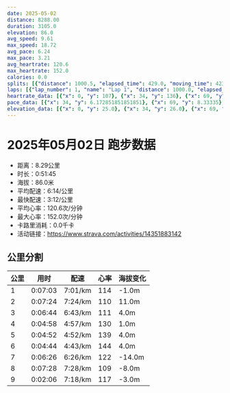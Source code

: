 ```yaml
---
date: 2025-05-02
distance: 8288.00
duration: 3105.0
elevation: 86.0
avg_speed: 9.61
max_speed: 18.72
avg_pace: 6.24
max_pace: 3.21
avg_heartrate: 120.6
max_heartrate: 152.0
calories: 0.0
splits: [{"distance": 1000.5, "elapsed_time": 429.0, "moving_time": 423.0, "average_speed": 2.37, "pace": 7.0323628691983116, "average_heartrate": 114.07363420427554, "elevation_difference": -1.0, "split_number": 1}, {"distance": 1000.0, "elapsed_time": 460.0, "moving_time": 444.0, "average_speed": 2.25, "pace": 7.4074222222222215, "average_heartrate": 110.86301369863014, "elevation_difference": 11.0, "split_number": 2}, {"distance": 1001.5, "elapsed_time": 419.0, "moving_time": 404.0, "average_speed": 2.48, "pace": 6.720443548387096, "average_heartrate": 111.90201005025126, "elevation_difference": 4.0, "split_number": 3}, {"distance": 1001.0, "elapsed_time": 298.0, "moving_time": 298.0, "average_speed": 3.36, "pace": 4.960327380952381, "average_heartrate": 130.70805369127515, "elevation_difference": 1.0, "split_number": 4}, {"distance": 998.0, "elapsed_time": 292.0, "moving_time": 292.0, "average_speed": 3.42, "pace": 4.873304093567251, "average_heartrate": 139.93103448275863, "elevation_difference": 4.0, "split_number": 5}, {"distance": 1002.0, "elapsed_time": 284.0, "moving_time": 284.0, "average_speed": 3.53, "pace": 4.721444759206799, "average_heartrate": 144.45070422535213, "elevation_difference": 4.0, "split_number": 6}, {"distance": 999.0, "elapsed_time": 402.0, "moving_time": 386.0, "average_speed": 2.59, "pace": 6.4350193050193045, "average_heartrate": 122.05208333333333, "elevation_difference": -14.0, "split_number": 7}, {"distance": 999.0, "elapsed_time": 452.0, "moving_time": 448.0, "average_speed": 2.23, "pace": 7.473856502242152, "average_heartrate": 109.36322869955157, "elevation_difference": -8.0, "split_number": 8}, {"distance": 287.0, "elapsed_time": 156.0, "moving_time": 126.0, "average_speed": 2.28, "pace": 7.309956140350877, "average_heartrate": 117.62295081967213, "elevation_difference": -3.0, "split_number": 9}]
laps: [{"lap_number": 1, "name": "Lap 1", "distance": 1000.0, "elapsed_time": 428.0, "moving_time": 428.0, "average_speed": 2.34, "pace": 7.122521367521367, "average_heartrate": 114.61538461538461, "max_heartrate": 136, "start_date": "2025-05-02 15:30:34+00:00", "elevation_difference": 11.0}, {"lap_number": 2, "name": "Lap 2", "distance": 1000.0, "elapsed_time": 460.0, "moving_time": 460.0, "average_speed": 2.17, "pace": 7.680506912442396, "average_heartrate": 110.25, "max_heartrate": 122, "start_date": "2025-05-02 15:37:43+00:00", "elevation_difference": 16.0}, {"lap_number": 3, "name": "Lap 3", "distance": 1000.0, "elapsed_time": 418.0, "moving_time": 418.0, "average_speed": 2.39, "pace": 6.9735146443514635, "average_heartrate": 114.16666666666667, "max_heartrate": 126, "start_date": "2025-05-02 15:45:23+00:00", "elevation_difference": 10.0}, {"lap_number": 4, "name": "Lap 4", "distance": 1000.0, "elapsed_time": 297.0, "moving_time": 297.0, "average_speed": 3.37, "pace": 4.94560830860534, "average_heartrate": 131.08333333333334, "max_heartrate": 136, "start_date": "2025-05-02 15:52:22+00:00", "elevation_difference": 8.0}, {"lap_number": 5, "name": "Lap 5", "distance": 1000.0, "elapsed_time": 292.0, "moving_time": 292.0, "average_speed": 3.42, "pace": 4.873304093567251, "average_heartrate": 139.91666666666666, "max_heartrate": 145, "start_date": "2025-05-02 15:57:19+00:00", "elevation_difference": 11.0}, {"lap_number": 6, "name": "Lap 6", "distance": 1000.0, "elapsed_time": 283.0, "moving_time": 283.0, "average_speed": 3.53, "pace": 4.721444759206799, "average_heartrate": 145.16666666666666, "max_heartrate": 152, "start_date": "2025-05-02 16:02:12+00:00", "elevation_difference": 16.0}, {"lap_number": 7, "name": "Lap 7", "distance": 1000.0, "elapsed_time": 401.0, "moving_time": 401.0, "average_speed": 2.49, "pace": 6.693453815261043, "average_heartrate": 123.75, "max_heartrate": 149, "start_date": "2025-05-02 16:06:55+00:00", "elevation_difference": 0.0}, {"lap_number": 8, "name": "Lap 8", "distance": 1000.0, "elapsed_time": 452.0, "moving_time": 452.0, "average_speed": 2.21, "pace": 7.541493212669683, "average_heartrate": 108.25, "max_heartrate": 113, "start_date": "2025-05-02 16:13:37+00:00", "elevation_difference": 5.0}, {"lap_number": 9, "name": "Lap 9", "distance": 288.84, "elapsed_time": 156.0, "moving_time": 156.0, "average_speed": 1.85, "pace": 9.009027027027026, "average_heartrate": 116.0, "max_heartrate": 120, "start_date": "2025-05-02 16:21:10+00:00", "elevation_difference": 5.0}]
heartrate_data: [{"x": 0, "y": 107}, {"x": 34, "y": 136}, {"x": 69, "y": 114}, {"x": 103, "y": 115}, {"x": 135, "y": 112}, {"x": 180, "y": 106}, {"x": 221, "y": 126}, {"x": 254, "y": 120}, {"x": 287, "y": 111}, {"x": 322, "y": 112}, {"x": 360, "y": 111}, {"x": 394, "y": 106}, {"x": 427, "y": 114}, {"x": 461, "y": 111}, {"x": 501, "y": 115}, {"x": 537, "y": 122}, {"x": 581, "y": 110}, {"x": 619, "y": 109}, {"x": 658, "y": 108}, {"x": 691, "y": 107}, {"x": 729, "y": 115}, {"x": 765, "y": 109}, {"x": 802, "y": 109}, {"x": 843, "y": 104}, {"x": 884, "y": 104}, {"x": 926, "y": 112}, {"x": 972, "y": 104}, {"x": 1028, "y": 104}, {"x": 1067, "y": 104}, {"x": 1110, "y": 106}, {"x": 1143, "y": 107}, {"x": 1170, "y": 114}, {"x": 1197, "y": 118}, {"x": 1224, "y": 125}, {"x": 1251, "y": 125}, {"x": 1276, "y": 125}, {"x": 1303, "y": 126}, {"x": 1329, "y": 127}, {"x": 1355, "y": 132}, {"x": 1380, "y": 136}, {"x": 1405, "y": 134}, {"x": 1430, "y": 133}, {"x": 1455, "y": 131}, {"x": 1478, "y": 130}, {"x": 1502, "y": 126}, {"x": 1526, "y": 127}, {"x": 1550, "y": 134}, {"x": 1575, "y": 130}, {"x": 1600, "y": 133}, {"x": 1631, "y": 133}, {"x": 1655, "y": 133}, {"x": 1679, "y": 136}, {"x": 1704, "y": 141}, {"x": 1729, "y": 143}, {"x": 1753, "y": 144}, {"x": 1777, "y": 141}, {"x": 1801, "y": 145}, {"x": 1823, "y": 145}, {"x": 1846, "y": 144}, {"x": 1868, "y": 139}, {"x": 1891, "y": 135}, {"x": 1915, "y": 137}, {"x": 1938, "y": 138}, {"x": 1962, "y": 138}, {"x": 1986, "y": 143}, {"x": 2010, "y": 140}, {"x": 2034, "y": 145}, {"x": 2058, "y": 149}, {"x": 2082, "y": 149}, {"x": 2105, "y": 151}, {"x": 2128, "y": 152}, {"x": 2151, "y": 150}, {"x": 2174, "y": 150}, {"x": 2196, "y": 148}, {"x": 2219, "y": 149}, {"x": 2241, "y": 141}, {"x": 2277, "y": 130}, {"x": 2320, "y": 113}, {"x": 2358, "y": 119}, {"x": 2395, "y": 110}, {"x": 2424, "y": 120}, {"x": 2456, "y": 112}, {"x": 2489, "y": 115}, {"x": 2538, "y": 112}, {"x": 2572, "y": 116}, {"x": 2610, "y": 109}, {"x": 2651, "y": 107}, {"x": 2695, "y": 108}, {"x": 2739, "y": 110}, {"x": 2769, "y": 108}, {"x": 2803, "y": 108}, {"x": 2841, "y": 106}, {"x": 2881, "y": 101}, {"x": 2915, "y": 110}, {"x": 2947, "y": 113}, {"x": 2983, "y": 109}, {"x": 3020, "y": 110}, {"x": 3055, "y": 114}, {"x": 3096, "y": 120}, {"x": 3153, "y": 114}]
pace_data: [{"x": 34, "y": 6.172851851851851}, {"x": 69, "y": 8.33335}, {"x": 103, "y": 6.6666799999999995}, {"x": 135, "y": 7.575772727272726}, {"x": 180, "y": 6.172851851851851}, {"x": 221, "y": 8.33335}, {"x": 254, "y": 7.936523809523808}, {"x": 287, "y": 7.936523809523808}, {"x": 322, "y": 7.936523809523808}, {"x": 360, "y": 18.518555555555555}, {"x": 394, "y": 6.41026923076923}, {"x": 427, "y": 6.6666799999999995}, {"x": 461, "y": 6.944458333333333}, {"x": 501, "y": 23.809571428571427}, {"x": 537, "y": 7.246391304347826}, {"x": 581, "y": 6.172851851851851}, {"x": 619, "y": 9.259277777777777}, {"x": 658, "y": 6.944458333333333}, {"x": 691, "y": 6.6666799999999995}, {"x": 729, "y": 8.33335}, {"x": 765, "y": 6.41026923076923}, {"x": 802, "y": 7.575772727272726}, {"x": 843, "y": 7.246391304347826}, {"x": 884, "y": 7.936523809523808}, {"x": 926, "y": 7.575772727272726}, {"x": 972, "y": 6.6666799999999995}, {"x": 1028, "y": 6.561692913385826}, {"x": 1067, "y": 8.771947368421053}, {"x": 1110, "y": 7.575772727272726}, {"x": 1143, "y": 5.5555666666666665}, {"x": 1170, "y": 5.952392857142857}, {"x": 1197, "y": 5.376354838709677}, {"x": 1224, "y": 5.208343749999999}, {"x": 1251, "y": 5.208343749999999}, {"x": 1276, "y": 5.050515151515151}, {"x": 1303, "y": 5.376354838709677}, {"x": 1329, "y": 5.050515151515151}, {"x": 1355, "y": 5.376354838709677}, {"x": 1380, "y": 5.050515151515151}, {"x": 1405, "y": 4.901970588235294}, {"x": 1430, "y": 4.761914285714285}, {"x": 1455, "y": 4.901970588235294}, {"x": 1478, "y": 4.761914285714285}, {"x": 1502, "y": 4.629638888888889}, {"x": 1526, "y": 4.761914285714285}, {"x": 1550, "y": 5.050515151515151}, {"x": 1575, "y": 5.747137931034483}, {"x": 1600, "y": 5.050515151515151}, {"x": 1631, "y": 5.050515151515151}, {"x": 1655, "y": 5.050515151515151}, {"x": 1679, "y": 5.050515151515151}, {"x": 1704, "y": 5.208343749999999}, {"x": 1729, "y": 5.050515151515151}, {"x": 1753, "y": 4.761914285714285}, {"x": 1777, "y": 4.761914285714285}, {"x": 1801, "y": 4.761914285714285}, {"x": 1823, "y": 4.629638888888889}, {"x": 1846, "y": 4.385973684210526}, {"x": 1868, "y": 4.761914285714285}, {"x": 1891, "y": 4.504513513513513}, {"x": 1915, "y": 5.050515151515151}, {"x": 1938, "y": 5.050515151515151}, {"x": 1962, "y": 4.629638888888889}, {"x": 1986, "y": 4.901970588235294}, {"x": 2010, "y": 4.761914285714285}, {"x": 2034, "y": 4.2735128205128206}, {"x": 2058, "y": 4.901970588235294}, {"x": 2082, "y": 4.761914285714285}, {"x": 2105, "y": 4.761914285714285}, {"x": 2128, "y": 4.504513513513513}, {"x": 2151, "y": 4.761914285714285}, {"x": 2174, "y": 4.629638888888889}, {"x": 2196, "y": 4.504513513513513}, {"x": 2219, "y": 4.629638888888889}, {"x": 2241, "y": 4.385973684210526}, {"x": 2277, "y": 8.771947368421053}, {"x": 2320, "y": 6.41026923076923}, {"x": 2358, "y": 7.246391304347826}, {"x": 2395, "y": 5.952392857142857}, {"x": 2424, "y": 5.747137931034483}, {"x": 2456, "y": 5.5555666666666665}, {"x": 2489, "y": 5.5555666666666665}, {"x": 2538, "y": 7.936523809523808}, {"x": 2572, "y": 6.6666799999999995}, {"x": 2610, "y": 8.33335}, {"x": 2651, "y": 7.246391304347826}, {"x": 2695, "y": 7.936523809523808}, {"x": 2739, "y": 7.575772727272726}, {"x": 2769, "y": 5.376354838709677}, {"x": 2803, "y": 6.41026923076923}, {"x": 2841, "y": 7.575772727272726}, {"x": 2881, "y": 6.41026923076923}, {"x": 2915, "y": 6.6666799999999995}, {"x": 2947, "y": 6.6666799999999995}, {"x": 2983, "y": 6.6666799999999995}, {"x": 3020, "y": 8.771947368421053}, {"x": 3055, "y": 6.944458333333333}, {"x": 3096, "y": 7.575772727272726}, {"x": 3153, "y": 9.803941176470587}]
elevation_data: [{"x": 0, "y": 25.0}, {"x": 34, "y": 26.0}, {"x": 69, "y": 27.0}, {"x": 103, "y": 26.0}, {"x": 135, "y": 24.0}, {"x": 180, "y": 16.0}, {"x": 221, "y": 24.0}, {"x": 254, "y": 24.0}, {"x": 287, "y": 23.0}, {"x": 322, "y": 24.0}, {"x": 360, "y": 24.0}, {"x": 394, "y": 24.0}, {"x": 427, "y": 24.0}, {"x": 461, "y": 24.0}, {"x": 501, "y": 28.0}, {"x": 537, "y": 31.0}, {"x": 581, "y": 31.0}, {"x": 619, "y": 33.0}, {"x": 658, "y": 31.0}, {"x": 691, "y": 29.0}, {"x": 729, "y": 31.0}, {"x": 765, "y": 34.0}, {"x": 802, "y": 35.0}, {"x": 843, "y": 36.0}, {"x": 884, "y": 35.0}, {"x": 926, "y": 39.0}, {"x": 972, "y": 40.0}, {"x": 1028, "y": 42.0}, {"x": 1067, "y": 42.0}, {"x": 1110, "y": 42.0}, {"x": 1143, "y": 42.0}, {"x": 1170, "y": 42.0}, {"x": 1197, "y": 43.0}, {"x": 1224, "y": 39.0}, {"x": 1251, "y": 39.0}, {"x": 1276, "y": 39.0}, {"x": 1303, "y": 39.0}, {"x": 1329, "y": 41.0}, {"x": 1355, "y": 43.0}, {"x": 1380, "y": 45.0}, {"x": 1405, "y": 47.0}, {"x": 1430, "y": 47.0}, {"x": 1455, "y": 46.0}, {"x": 1478, "y": 45.0}, {"x": 1502, "y": 44.0}, {"x": 1526, "y": 43.0}, {"x": 1550, "y": 42.0}, {"x": 1575, "y": 41.0}, {"x": 1600, "y": 40.0}, {"x": 1631, "y": 43.0}, {"x": 1655, "y": 40.0}, {"x": 1679, "y": 41.0}, {"x": 1704, "y": 41.0}, {"x": 1729, "y": 42.0}, {"x": 1753, "y": 45.0}, {"x": 1777, "y": 47.0}, {"x": 1801, "y": 48.0}, {"x": 1823, "y": 46.0}, {"x": 1846, "y": 45.0}, {"x": 1868, "y": 44.0}, {"x": 1891, "y": 44.0}, {"x": 1915, "y": 42.0}, {"x": 1938, "y": 42.0}, {"x": 1962, "y": 42.0}, {"x": 1986, "y": 39.0}, {"x": 2010, "y": 40.0}, {"x": 2034, "y": 37.0}, {"x": 2058, "y": 40.0}, {"x": 2082, "y": 42.0}, {"x": 2105, "y": 45.0}, {"x": 2128, "y": 47.0}, {"x": 2151, "y": 48.0}, {"x": 2174, "y": 49.0}, {"x": 2196, "y": 47.0}, {"x": 2219, "y": 46.0}, {"x": 2241, "y": 45.0}, {"x": 2277, "y": 42.0}, {"x": 2320, "y": 42.0}, {"x": 2358, "y": 42.0}, {"x": 2395, "y": 41.0}, {"x": 2424, "y": 39.0}, {"x": 2456, "y": 37.0}, {"x": 2489, "y": 36.0}, {"x": 2538, "y": 35.0}, {"x": 2572, "y": 34.0}, {"x": 2610, "y": 33.0}, {"x": 2651, "y": 31.0}, {"x": 2695, "y": 32.0}, {"x": 2739, "y": 33.0}, {"x": 2769, "y": 32.0}, {"x": 2803, "y": 29.0}, {"x": 2841, "y": 27.0}, {"x": 2881, "y": 25.0}, {"x": 2915, "y": 25.0}, {"x": 2947, "y": 24.0}, {"x": 2983, "y": 24.0}, {"x": 3020, "y": 25.0}, {"x": 3055, "y": 25.0}, {"x": 3096, "y": 25.0}, {"x": 3153, "y": 18.0}]
---
```


# 2025年05月02日 跑步数据

- 距离：8.29公里
- 时长：0:51:45
- 海拔：86.0米
- 平均配速：6:14/公里
- 最快配速：3:12/公里
- 平均心率：120.6次/分钟
- 最大心率：152.0次/分钟
- 卡路里消耗：0.0千卡
- 活动链接：https://www.strava.com/activities/14351883142

## 公里分割

| 公里 | 用时 | 配速 | 心率 | 海拔变化 |
|------|------|------|------|------|
| 1 | 0:07:03 | 7:01/km | 114 | -1.0m |
| 2 | 0:07:24 | 7:24/km | 110 | 11.0m |
| 3 | 0:06:44 | 6:43/km | 111 | 4.0m |
| 4 | 0:04:58 | 4:57/km | 130 | 1.0m |
| 5 | 0:04:52 | 4:52/km | 139 | 4.0m |
| 6 | 0:04:44 | 4:43/km | 144 | 4.0m |
| 7 | 0:06:26 | 6:26/km | 122 | -14.0m |
| 8 | 0:07:28 | 7:28/km | 109 | -8.0m |
| 9 | 0:02:06 | 7:18/km | 117 | -3.0m |

